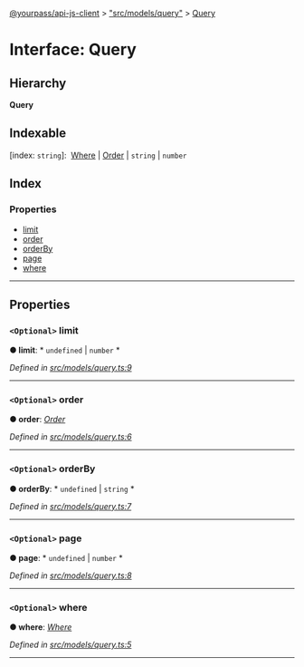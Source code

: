 [@yourpass/api-js-client](../README.md) > ["src/models/query"](../modules/_src_models_query_.md) > [Query](../interfaces/_src_models_query_.query.md)

# Interface: Query

## Hierarchy

**Query**

## Indexable

\[index: `string`\]:&nbsp; [Where](../modules/_src_models_where_.md#where) &#124; [Order](../enums/_src_models_order_.order.md) &#124; `string` &#124; `number`

## Index

### Properties

* [limit](_src_models_query_.query.md#limit)
* [order](_src_models_query_.query.md#order)
* [orderBy](_src_models_query_.query.md#orderby)
* [page](_src_models_query_.query.md#page)
* [where](_src_models_query_.query.md#where)

---

## Properties

<a id="limit"></a>

### `<Optional>` limit

**● limit**: * `undefined` &#124; `number`
*

*Defined in [src/models/query.ts:9](https://github.com/yourpass/yourpass-api-js-client/blob/7027c81/src/models/query.ts#L9)*

___
<a id="order"></a>

### `<Optional>` order

**● order**: *[Order](../enums/_src_models_order_.order.md)*

*Defined in [src/models/query.ts:6](https://github.com/yourpass/yourpass-api-js-client/blob/7027c81/src/models/query.ts#L6)*

___
<a id="orderby"></a>

### `<Optional>` orderBy

**● orderBy**: * `undefined` &#124; `string`
*

*Defined in [src/models/query.ts:7](https://github.com/yourpass/yourpass-api-js-client/blob/7027c81/src/models/query.ts#L7)*

___
<a id="page"></a>

### `<Optional>` page

**● page**: * `undefined` &#124; `number`
*

*Defined in [src/models/query.ts:8](https://github.com/yourpass/yourpass-api-js-client/blob/7027c81/src/models/query.ts#L8)*

___
<a id="where"></a>

### `<Optional>` where

**● where**: *[Where](../modules/_src_models_where_.md#where)*

*Defined in [src/models/query.ts:5](https://github.com/yourpass/yourpass-api-js-client/blob/7027c81/src/models/query.ts#L5)*

___

